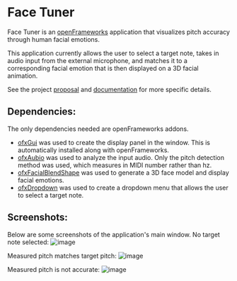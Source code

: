 # Face Tuner

Face Tuner is an [openFrameworks](https://openframeworks.cc) application that visualizes pitch accuracy through human facial emotions. 

This application currently allows the user to select a target note, takes in audio input from the external microphone, and matches it to a corresponding facial emotion that is then displayed on a 3D facial animation.

See the project [proposal](https://github.com/uiuc-sp19-cs126/final-project-laurenho025/blob/master/PROPOSAL.md) and [documentation](https://github.com/uiuc-sp19-cs126/final-project-laurenho025/blob/master/DEVELOPMENT.md) for more specific details.

## Dependencies:
The only dependencies needed are openFrameworks addons. 
* [ofxGui](https://openframeworks.cc/documentation/ofxGui/) was used to create the display panel in the window. This is automatically installed along with openFrameworks.
* [ofxAubio](https://github.com/aubio/ofxAubio) was used to analyze the input audio. Only the pitch detection method was used, which measures in MIDI number rather than hz. 
* [ofxFacialBlendShape](https://github.com/iwanao731/ofxFacialBlendShape) was used to generate a 3D face model and display facial emotions.
* [ofxDropdown](https://github.com/roymacdonald/ofxDropdown) was used to create a dropdown menu that allows the user to select a target note. 

## Screenshots:
Below are some screenshots of the application's main window.
No target note selected:
![image](https://github.com/uiuc-sp19-cs126/final-project-laurenho025/blob/master/Screenshots/Screen%20Shot%202019-05-01%20at%2010.31.00%20PM.png)

Measured pitch matches target pitch:
![image](https://github.com/uiuc-sp19-cs126/final-project-laurenho025/blob/master/Screenshots/Screen%20Shot%202019-05-01%20at%2010.32.05%20PM.png)

Measured pitch is not accurate:
![image](https://github.com/uiuc-sp19-cs126/final-project-laurenho025/blob/master/Screenshots/Screen%20Shot%202019-05-01%20at%2010.32.32%20PM.png)
